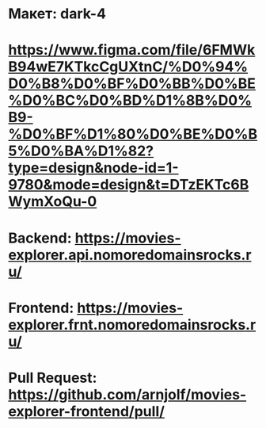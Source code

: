 # Макет: dark-4

# https://www.figma.com/file/6FMWkB94wE7KTkcCgUXtnC/%D0%94%D0%B8%D0%BF%D0%BB%D0%BE%D0%BC%D0%BD%D1%8B%D0%B9-%D0%BF%D1%80%D0%BE%D0%B5%D0%BA%D1%82?type=design&node-id=1-9780&mode=design&t=DTzEKTc6BWymXoQu-0

# Backend: https://movies-explorer.api.nomoredomainsrocks.ru/

# Frontend: https://movies-explorer.frnt.nomoredomainsrocks.ru/

# Pull Request: https://github.com/arnjolf/movies-explorer-frontend/pull/
